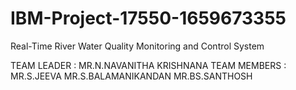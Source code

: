 # IBM-Project-17550-1659673355
Real-Time River Water Quality Monitoring and Control System

TEAM LEADER  : MR.N.NAVANITHA KRISHNANA
TEAM MEMBERS : MR.S.JEEVA
               MR.S.BALAMANIKANDAN
               MR.BS.SANTHOSH
